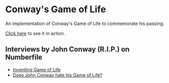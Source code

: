# Conway's Game of Life
An implementation of Conway's Game of Life to commemorate his passing.

[Click here](https://ekarademir.com/game-of-life/) to see it in action.

## Interviews by John Conway (R.I.P.) on Numberfile
* [Inventing Game of Life](https://www.youtube.com/watch?v=R9Plq-D1gEk)
* [Does John Conway hate his Game of Life?](https://www.youtube.com/watch?v=E8kUJL04ELA)
